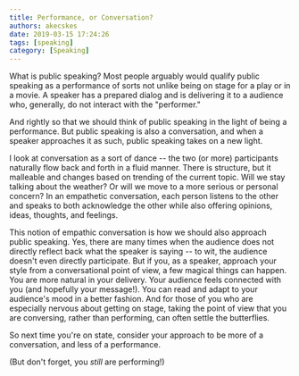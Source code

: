 ```yaml
---
title: Performance, or Conversation?
authors: akecskes
date: 2019-03-15 17:24:26
tags: [speaking]
category: [Speaking]
---
```


<p>What is public speaking? Most people arguably would qualify public speaking as a performance of sorts not unlike being on stage for a play or in a movie. A speaker has a prepared dialog and is delivering it to a audience who, generally, do not interact with the "performer."</p>
<p>And rightly so that we should think of public speaking in the light of being a performance. But public speaking is also a conversation, and when a speaker approaches it as such, public speaking takes on a new light.</p>

<p>I look at conversation as a sort of dance -- the two (or more) participants naturally flow back and forth in a fluid manner. There is structure, but it malleable and changes based on trending of the current topic. Will we stay talking about the weather? Or will we move to a more serious or personal concern? In an empathetic conversation, each person listens to the other and speaks to both acknowledge the other while also offering opinions, ideas, thoughts, and feelings.</p>
<p>This notion of empathic conversation is how we should also approach public speaking. Yes, there are many times when the audience does not directly reflect back what the speaker is saying -- to wit, the audience doesn't even directly participate. But if you, as a speaker, approach your style from a conversational point of view, a few magical things can happen. You are more natural in your delivery. Your audience feels connected with you (and hopefully your message!). You can read and adapt to your audience's mood in a better fashion. And for those of you who are especially nervous about getting on stage, taking the point of view that you are conversing, rather than performing, can often settle the butterflies.</p>
<p>So next time you're on state, consider your approach to be more of a conversation, and less of a performance.</p>
<p>(But don't forget, you <em>still</em> are performing!)</p>